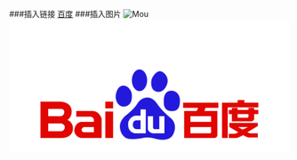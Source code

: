 ###插入链接
[百度](https://www.baidu.com/)
###插入图片
![Mou](http://mouapp.com/Mou_128.png)
![Baidu](imgs/bd_logo1.png "图片")
